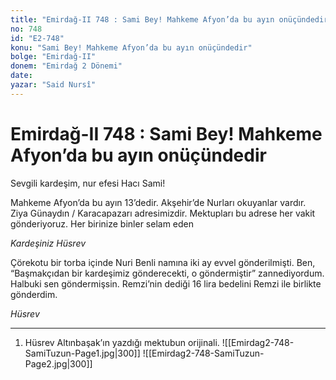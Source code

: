 ```yaml
---
title: "Emirdağ-II 748 : Sami Bey! Mahkeme Afyon’da bu ayın onüçündedir"
no: 748
id: "E2-748"
konu: "Sami Bey! Mahkeme Afyon’da bu ayın onüçündedir"
bolge: "Emirdağ-II"
donem: "Emirdağ 2 Dönemi"
date: 
yazar: "Said Nursî"
---
```


# Emirdağ-II 748 : Sami Bey! Mahkeme Afyon’da bu ayın onüçündedir

Sevgili kardeşim, nur efesi Hacı Sami!

Mahkeme Afyon’da bu ayın 13’dedir. Akşehir’de Nurları okuyanlar vardır. Ziya Günaydın / Karacapazarı adresimizdir. Mektupları bu adrese her vakit gönderiyoruz. Her birinize binler selam eden

*Kardeşiniz*
*Hüsrev*

Çörekotu bir torba içinde Nuri Benli namına iki ay evvel gönderilmişti. Ben, “Başmakçıdan bir kardeşimiz gönderecekti, o göndermiştir” zannediyordum. Halbuki sen göndermişsin. Remzi’nin dediği 16 lira bedelini Remzi ile birlikte gönderdim.

*Hüsrev*

***

1. Hüsrev Altınbaşak’ın yazdığı mektubun orijinali.
![[Emirdag2-748-SamiTuzun-Page1.jpg|300]]
![[Emirdag2-748-SamiTuzun-Page2.jpg|300]]

